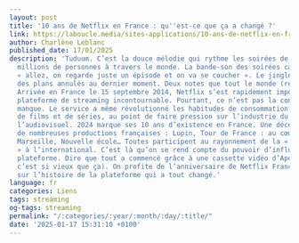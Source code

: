 ```yaml
---
layout: post
title: '10 ans de Netflix en France : qu''est-ce que ça a changé ?'
link: https://laboucle.media/sites-applications/10-ans-de-netflix-en-france-quest-ce-que-ca-a-change
author: Charlène Leblanc
published_date: 17/01/2025
description: 'Tuduum. C’est la douce mélodie qui rythme les soirées de plus de 200
  millions de personnes à travers le monde. La bande-son des soirées canapé et des
  « allez, on regarde juste un épisode et on va se coucher ». Le jingle réconfortant
  des plans annulés au dernier moment. Deux notes que tout le monde (re)connaît désormais.
  Arrivée en France le 15 septembre 2014, Netflix s’est rapidement imposée comme LA
  plateforme de streaming incontournable. Pourtant, ce n’est pas la concurrence qui
  manque. Le service a même révolutionné les habitudes de consommation en matière
  de films et de séries, au point de faire pression sur l’industrie du cinéma et de
  l’audiovisuel. 2024 marque ses 10 ans d’existence en France. Une décennie empreinte
  de nombreuses productions françaises : Lupin, Tour de France : au cœur du peloton,
  Marseille, Nouvelle école… Toutes participent au rayonnement de la « French culture
  » à l’international. C’est là qu’on se rend compte du pouvoir d’influence de la
  plateforme. Dire que tout a commencé grâce à une cassette vidéo d’Apollo 13 (oui,
  c’est si vieux que ça). On profite de l’anniversaire de Netflix France pour revenir
  sur l’histoire de la plateforme qui a tout changé.'
language: fr
categories: Liens
tags: streaming
og-tags: streaming
permalink: "/:categories/:year/:month/:day/:title/"
date: '2025-01-17 15:31:10 +0100'
---
```

